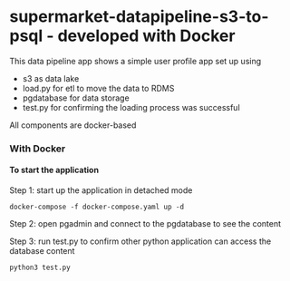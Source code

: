 # supermarket-datapipeline-s3-to-psql - developed with Docker

This data pipeline app shows a simple user profile app set up using 
- s3 as data lake
- load.py for etl to move the data to RDMS
- pgdatabase for data storage
- test.py for confirming the loading process was successful


All components are docker-based

### With Docker

#### To start the application

Step 1: start up the application in detached mode

    docker-compose -f docker-compose.yaml up -d

Step 2: open pgadmin and connect to the pgdatabase to see the content

Step 3: run test.py to confirm other python application can access the database content

    python3 test.py